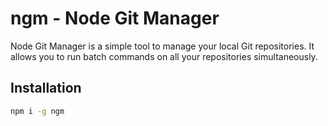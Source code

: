 # ngm - Node Git Manager

Node Git Manager is a simple tool to manage your local Git repositories. It allows you to run batch commands on all your repositories simultaneously.

## Installation

```bash
npm i -g ngm
```
```